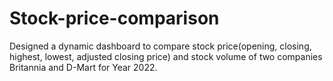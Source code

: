 # Stock-price-comparison
Designed a dynamic dashboard to compare stock price(opening, closing, highest, lowest, adjusted closing price) and stock volume of two companies Britannia and D-Mart for Year 2022.
